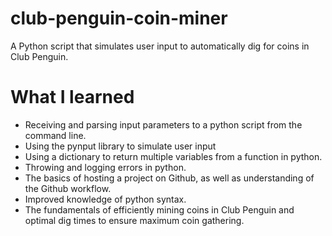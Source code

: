 # club-penguin-coin-miner
A Python script that simulates user input to automatically dig for coins in Club Penguin.

# What I learned
* Receiving and parsing input parameters to a python script from the command line.
* Using the pynput library to simulate user input
* Using a dictionary to return multiple variables from a function in python.
* Throwing and logging errors in python.
* The basics of hosting a project on Github, as well as understanding of the Github workflow.
* Improved knowledge of python syntax.
* The fundamentals of efficiently mining coins in Club Penguin and optimal dig times to ensure maximum coin gathering.

